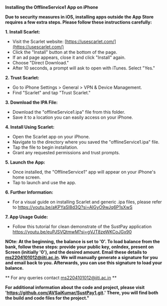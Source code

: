 **Installing the OfflineService1 App on iPhone**

**Due to security measures in iOS, installing apps outside the App Store requires a few extra steps. Please follow these instructions carefully:**

**1. Install Scarlet:**

- Visit the Scarlet website: [https://usescarlet.com/](https://usescarlet.com/)
- Click the "Install" button at the bottom of the page.
- If an ad page appears, close it and click "Install" again.
- Choose "Direct Download."
- After 10 seconds, a prompt will ask to open with iTunes. Select "Yes."

**2. Trust Scarlet:**

- Go to iPhone Settings > General > VPN & Device Management.
- Find "Scarlet" and tap "Trust Scarlet."

**3. Download the IPA File:**

- Download the "offlineService1.ipa" file from this folder.
- Save it to a location you can easily access on your iPhone.

**4. Install Using Scarlet:**

- Open the Scarlet app on your iPhone.
- Navigate to the directory where you saved the "offlineService1.ipa" file.
- Tap the file to begin installation.
- Grant any requested permissions and trust prompts.

**5. Launch the App:**

- Once installed, the "OfflineService1" app will appear on your iPhone's home screen.
- Tap to launch and use the app.

**6. Further Information:**
- For a visual guide on installing Scarlet and generic .ipa files, please refer to https://youtu.be/aKPYaSI8d3Q?si=AlGyO9wJq6P1sXwS

**7. App Usage Guide:**
- Follow this tutorial for clean demonstrate of the SustPay application https://youtu.be/euPJSVQtmwM?si=gVJT8zeWKCoJGx90

**NOte:  At the beginning, the balance is set to '0'. To load balance from the bank, follow these steps: provide your public key, onIndex, present on Screen  (initially '0'), and the desired amount. Email these details to ms2204101012@iiti.ac.in. We will manually generate a signature for you and email back to you. Afterwards, you can use this signature to load your balance.**

** For any queries contact ms2204101012@iiti.ac.in **


**For additional information about the code and project, please visit 'https://github.com/AVSaiKumar/SustPay1.git.' There, you will find both the build and code files for the project."**
